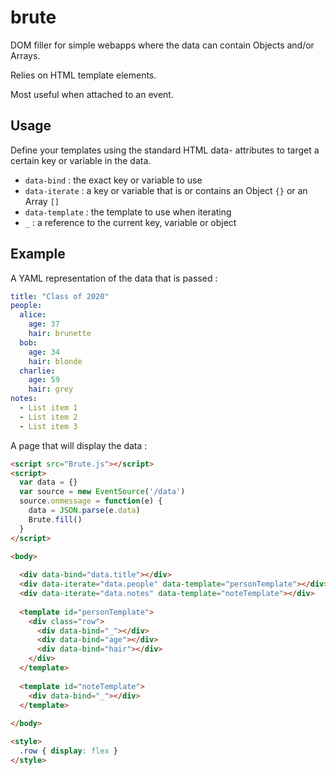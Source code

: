 # brute

DOM filler for simple webapps where the data can contain Objects and/or Arrays.

Relies on HTML template elements.

Most useful when attached to an event.

## Usage

Define your templates using the standard HTML data- attributes to target a certain key or variable in the data.

- `data-bind` : the exact key or variable to use
- `data-iterate` : a key or variable that is or contains an Object `{}` or an Array `[]`
- `data-template` : the template to use when iterating
- `_` : a reference to the current key, variable or object

## Example

A YAML representation of the data that is passed :

```yaml
title: "Class of 2020"
people:
  alice:
    age: 37
    hair: brunette
  bob:
    age: 34
    hair: blonde
  charlie:
    age: 59
    hair: grey
notes:
  - List item 1
  - List item 2
  - List item 3
```

A page that will display the data :

```html
<script src="Brute.js"></script>
<script>
  var data = {}
  var source = new EventSource('/data')
  source.onmessage = function(e) {
    data = JSON.parse(e.data)
    Brute.fill()
  }
</script>

<body>
  
  <div data-bind="data.title"></div>
  <div data-iterate="data.people" data-template="personTemplate"></div>
  <div data-iterate="data.notes" data-template="noteTemplate"></div>
  
  <template id="personTemplate">
    <div class="row">
      <div data-bind="_"></div>
      <div data-bind="age"></div>
      <div data-bind="hair"></div>
    </div>
  </template>
  
  <template id="noteTemplate">
    <div data-bind="_"></div>
  </template>
  
</body>

<style>
  .row { display: flex }
</style>
```
